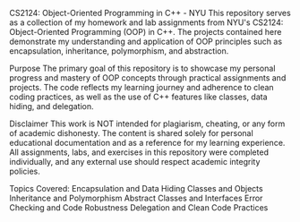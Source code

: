 CS2124: Object-Oriented Programming in C++ - NYU
This repository serves as a collection of my homework and lab assignments from NYU's CS2124: Object-Oriented Programming (OOP) in C++. The projects contained here demonstrate my understanding and application of OOP principles such as encapsulation, inheritance, polymorphism, and abstraction.

Purpose
The primary goal of this repository is to showcase my personal progress and mastery of OOP concepts through practical assignments and projects. The code reflects my learning journey and adherence to clean coding practices, as well as the use of C++ features like classes, data hiding, and delegation.

Disclaimer
This work is NOT intended for plagiarism, cheating, or any form of academic dishonesty. The content is shared solely for personal educational documentation and as a reference for my learning experience. All assignments, labs, and exercises in this repository were completed individually, and any external use should respect academic integrity policies.

Topics Covered:
Encapsulation and Data Hiding
Classes and Objects
Inheritance and Polymorphism
Abstract Classes and Interfaces
Error Checking and Code Robustness
Delegation and Clean Code Practices
